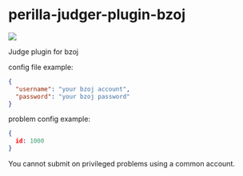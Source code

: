 # perilla-judger-plugin-bzoj
[![](https://img.shields.io/badge/project-Perilla-8e44ad.svg?style=flat-square)](https://github.com/ZhangZisu/perilla)

Judge plugin for bzoj

config file example:
```json
{
  "username": "your bzoj account",
  "password": "your bzoj password"
}
```
problem config example:
```json
{
  id: 1000
}
```

You cannot submit on privileged problems using a common account.
